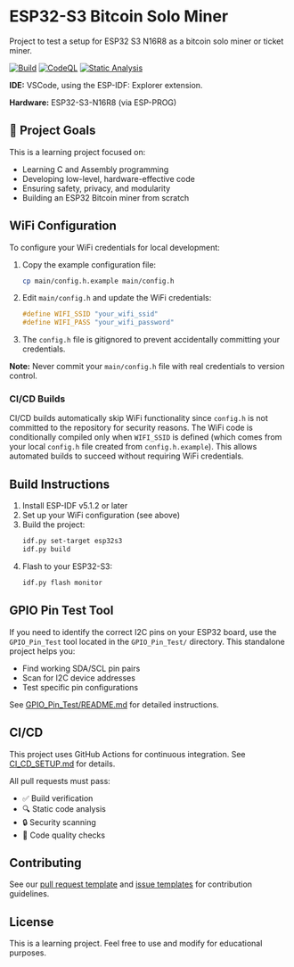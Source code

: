 # ESP32-S3 Bitcoin Solo Miner

Project to test a setup for ESP32 S3 N16R8 as a bitcoin solo miner or ticket miner.

[![Build](https://github.com/v-Kaefer/esp32-solominer/actions/workflows/build.yml/badge.svg)](https://github.com/v-Kaefer/esp32-solominer/actions/workflows/build.yml)
[![CodeQL](https://github.com/v-Kaefer/esp32-solominer/actions/workflows/codeql.yml/badge.svg)](https://github.com/v-Kaefer/esp32-solominer/actions/workflows/codeql.yml)
[![Static Analysis](https://github.com/v-Kaefer/esp32-solominer/actions/workflows/static-analysis.yml/badge.svg)](https://github.com/v-Kaefer/esp32-solominer/actions/workflows/static-analysis.yml)

**IDE:** VSCode, using the ESP-IDF: Explorer extension.

**Hardware:** ESP32-S3-N16R8 (via ESP-PROG)

## 🎯 Project Goals

This is a learning project focused on:
- Learning C and Assembly programming
- Developing low-level, hardware-effective code
- Ensuring safety, privacy, and modularity
- Building an ESP32 Bitcoin miner from scratch

## WiFi Configuration

To configure your WiFi credentials for local development:

1. Copy the example configuration file:
   ```bash
   cp main/config.h.example main/config.h
   ```

2. Edit `main/config.h` and update the WiFi credentials:
   ```c
   #define WIFI_SSID "your_wifi_ssid"
   #define WIFI_PASS "your_wifi_password"
   ```

3. The `config.h` file is gitignored to prevent accidentally committing your credentials.

**Note:** Never commit your `main/config.h` file with real credentials to version control.

### CI/CD Builds

CI/CD builds automatically skip WiFi functionality since `config.h` is not committed to the repository for security reasons. The WiFi code is conditionally compiled only when `WIFI_SSID` is defined (which comes from your local `config.h` file created from `config.h.example`). This allows automated builds to succeed without requiring WiFi credentials.

## Build Instructions

1. Install ESP-IDF v5.1.2 or later
2. Set up your WiFi configuration (see above)
3. Build the project:
   ```bash
   idf.py set-target esp32s3
   idf.py build
   ```
4. Flash to your ESP32-S3:
   ```bash
   idf.py flash monitor
   ```

## GPIO Pin Test Tool

If you need to identify the correct I2C pins on your ESP32 board, use the `GPIO_Pin_Test` tool located in the `GPIO_Pin_Test/` directory. This standalone project helps you:
- Find working SDA/SCL pin pairs
- Scan for I2C device addresses
- Test specific pin configurations

See [GPIO_Pin_Test/README.md](GPIO_Pin_Test/README.md) for detailed instructions.

## CI/CD

This project uses GitHub Actions for continuous integration. See [CI_CD_SETUP.md](CI_CD_SETUP.md) for details.

All pull requests must pass:
- ✅ Build verification
- 🔍 Static code analysis
- 🔒 Security scanning
- 📝 Code quality checks

## Contributing

See our [pull request template](.github/pull_request_template.md) and [issue templates](.github/ISSUE_TEMPLATE/) for contribution guidelines.

## License

This is a learning project. Feel free to use and modify for educational purposes.
